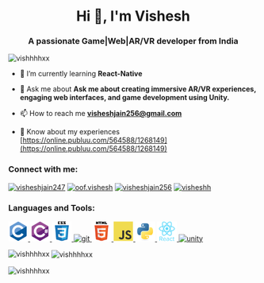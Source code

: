 <h1 align="center">Hi 👋, I'm Vishesh</h1>
<h3 align="center">A passionate Game|Web|AR/VR developer from India</h3>

<p align="left"> <img src="https://komarev.com/ghpvc/?username=vishhhhxx&label=Profile%20views&color=0e75b6&style=flat" alt="vishhhhxx" /> </p>

- 🌱 I’m currently learning **React-Native**

- 💬 Ask me about **Ask me about creating immersive AR/VR experiences, engaging web interfaces, and game development using Unity.**

- 📫 How to reach me **visheshjain256@gmail.com**

- 📄 Know about my experiences [https://online.publuu.com/564588/1268149](https://online.publuu.com/564588/1268149)

<h3 align="left">Connect with me:</h3>
<p align="left">
<a href="https://linkedin.com/in/visheshjain247" target="blank"><img align="center" src="https://raw.githubusercontent.com/rahuldkjain/github-profile-readme-generator/master/src/images/icons/Social/linked-in-alt.svg" alt="visheshjain247" height="30" width="40" /></a>
<a href="https://instagram.com/oof.vishesh" target="blank"><img align="center" src="https://raw.githubusercontent.com/rahuldkjain/github-profile-readme-generator/master/src/images/icons/Social/instagram.svg" alt="oof.vishesh" height="30" width="40" /></a>
<a href="https://www.hackerrank.com/visheshjain256" target="blank"><img align="center" src="https://raw.githubusercontent.com/rahuldkjain/github-profile-readme-generator/master/src/images/icons/Social/hackerrank.svg" alt="visheshjain256" height="30" width="40" /></a>
<a href="https://www.leetcode.com/visheshh" target="blank"><img align="center" src="https://raw.githubusercontent.com/rahuldkjain/github-profile-readme-generator/master/src/images/icons/Social/leet-code.svg" alt="visheshh" height="30" width="40" /></a>
</p>

<h3 align="left">Languages and Tools:</h3>
<p align="left"> <a href="https://www.cprogramming.com/" target="_blank" rel="noreferrer"> <img src="https://raw.githubusercontent.com/devicons/devicon/master/icons/c/c-original.svg" alt="c" width="40" height="40"/> </a> <a href="https://www.w3schools.com/cs/" target="_blank" rel="noreferrer"> <img src="https://raw.githubusercontent.com/devicons/devicon/master/icons/csharp/csharp-original.svg" alt="csharp" width="40" height="40"/> </a> <a href="https://www.w3schools.com/css/" target="_blank" rel="noreferrer"> <img src="https://raw.githubusercontent.com/devicons/devicon/master/icons/css3/css3-original-wordmark.svg" alt="css3" width="40" height="40"/> </a> <a href="https://git-scm.com/" target="_blank" rel="noreferrer"> <img src="https://www.vectorlogo.zone/logos/git-scm/git-scm-icon.svg" alt="git" width="40" height="40"/> </a> <a href="https://www.w3.org/html/" target="_blank" rel="noreferrer"> <img src="https://raw.githubusercontent.com/devicons/devicon/master/icons/html5/html5-original-wordmark.svg" alt="html5" width="40" height="40"/> </a> <a href="https://developer.mozilla.org/en-US/docs/Web/JavaScript" target="_blank" rel="noreferrer"> <img src="https://raw.githubusercontent.com/devicons/devicon/master/icons/javascript/javascript-original.svg" alt="javascript" width="40" height="40"/> </a> <a href="https://www.python.org" target="_blank" rel="noreferrer"> <img src="https://raw.githubusercontent.com/devicons/devicon/master/icons/python/python-original.svg" alt="python" width="40" height="40"/> </a> <a href="https://reactjs.org/" target="_blank" rel="noreferrer"> <img src="https://raw.githubusercontent.com/devicons/devicon/master/icons/react/react-original-wordmark.svg" alt="react" width="40" height="40"/> </a> <a href="https://unity.com/" target="_blank" rel="noreferrer"> <img src="https://www.vectorlogo.zone/logos/unity3d/unity3d-icon.svg" alt="unity" width="40" height="40"/> </a> </p>

<p><img align="left" src="https://github-readme-stats.vercel.app/api/top-langs?username=vishhhhxx&show_icons=true&locale=en&layout=compact" alt="vishhhhxx" /></p>

<p>&nbsp;<img align="center" src="https://github-readme-stats.vercel.app/api?username=vishhhhxx&show_icons=true&locale=en" alt="vishhhhxx" /></p>

<p><img align="center" src="https://github-readme-streak-stats.herokuapp.com/?user=vishhhhxx&" alt="vishhhhxx" /></p>
